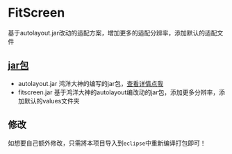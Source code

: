 # FitScreen
基于autolayout.jar改动的适配方案，增加更多的适配分辨率，添加默认的适配文件

## [jar包][libs]
* autolayout.jar 鸿洋大神的编写的jar包，[查看详情点我][autolayout]
* fitscreen.jar 基于鸿洋大神的autolayout编改动的jar包，添加更多分辨率，添加默认的values文件夹

## 修改
如想要自己额外修改，只需將本项目导入到`eclipse`中重新编译打包即可！


[libs]:https://github.com/albert-lii/FitScreen/tree/master/libs
[autolayout]:https://blog.csdn.net/lmj623565791/article/details/45460089#reply
